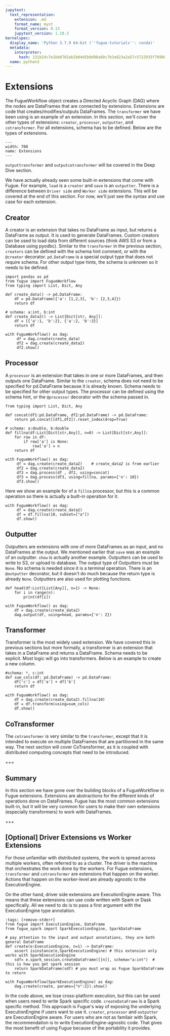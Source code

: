 ```yaml
---
jupytext:
  text_representation:
    extension: .md
    format_name: myst
    format_version: 0.13
    jupytext_version: 1.10.3
kernelspec:
  display_name: 'Python 3.7.9 64-bit (''fugue-tutorials'': conda)'
  metadata:
    interpreter:
      hash: 131b24c7e1bb8763ab2b04d5b6d98a68c7b3a823a2a57c5722935f7690890f70
  name: python3
---
```


# Extensions

The FugueWorkflow object creates a Directed Acyclic Graph (DAG) where the nodes are DataFrames that are connected by extensions. Extensions are code that creates/modifies/outputs DataFrames. The `transformer` we have been using is an example of an extension. In this section, we'll cover the other types of extensions: `creator`, `processor`, `outputter`, and `cotransformer`. For all extensions, schema has to be defined. Below are the types of extensions.

``` {image} images/extensions.svg
---
width: 700
name: Extensions
---
```

`outputtransformer` and `outputcotransformer` will be covered in the Deep Dive section. 

We have actually already seen some built-in extensions that come with Fugue. For example, `load` is a `creator` and `save` is an `outputter`. There is a difference between `Driver side` and `Worker side` extensions. This will be covered at the end of this section. For now, we'll just see the syntax and use case for each extension.

## Creator

A creator is an extension that takes no DataFrame as input, but returns a DataFrame as output. It is used to generate DataFrames. Custom creators can be used to load data from different sources (think AWS S3 or from a Database using pyodbc). Similar to the `transformer` in the previous section, `creators` can be defined with the schema hint comment, or with the `@creator` decorator. `pd.DataFrame` is a special output type that does not require schema. For other output type hints, the schema is unknown so it needs to be defined.


```{code-cell} ipython3
import pandas as pd
from fugue import FugueWorkflow
from typing import List, Dict, Any

def create_data() -> pd.DataFrame:
    df = pd.DataFrame({'a': [1,2,3], 'b': [2,3,4]})
    return df

# schema: a:int, b:int
def create_data2() -> List[Dict[str, Any]]:
    df = [{'a':1, 'b':2}, {'a':2, 'b':3}]
    return df

with FugueWorkflow() as dag:
     df = dag.create(create_data)
     df2 = dag.create(create_data2)
     df2.show()
```

## Processor

A `processor` is an extension that takes in one or more DataFrames, and then outputs one DataFrame. Similar to the `creator`, schema does not need to be specified for pd.DataFrame because it is already known. Schema needs to be specified for other output types. The processor can be defined using the schema hint, or the `@processor` decorator with the schema passed in.

```{code-cell} ipython3
from typing import List, Dict, Any

def concat(df1:pd.DataFrame, df2:pd.DataFrame) -> pd.DataFrame:
    return pd.concat([df1,df2]).reset_index(drop=True)

# schema: a:double, b:double
def fillna(df:List[Dict[str,Any]], n=0) -> List[Dict[str,Any]]:
    for row in df:
        if row['a'] is None:
            row['a'] = n
    return df

with FugueWorkflow() as dag:
     df = dag.create(create_data2)    # create_data2 is from earlier
     df2 = dag.create(create_data2)
     df3 = dag.process(df , df2, using=concat)
     df3 = dag.process(df3, using=fillna, params={'n': 10})
     df3.show()
```

Here we show an example for of a `fillna` processor, but this is a common operation so there is actually a built-in operation for it.

```{code-cell} ipython3
with FugueWorkflow() as dag:
     df = dag.create(create_data2)
     df = df.fillna(10, subset=["a"])
     df.show()
```

## Outputter

Outputters are extensions with one of more DataFrames as an input, and no DataFrames at the output. We mentioned earlier that `save` was an example of an outputter. `show` is actually another example. Outputters can be used to write to S3, or upload to database. The output type of Outputters must be `None`. No schema is needed since it is a terminal operation. There is an `@outputter` decorator, but it doesn't do much because the return type is already `None`. Outputters are also used for plotting functions.

```{code-cell} ipython3
def head(df:List[List[Any]], n=1) -> None:
    for i in range(n):
        print(df[i])

with FugueWorkflow() as dag:
    df = dag.create(create_data2)
    dag.output(df, using=head, params={'n': 2})
```

## Transformer

Transformer is the most widely used extension. We have covered this in previous sections but more formally, a transformer is an extension that takes in a DataFrame and returns a DataFrame. Schema needs to be explicit. Most logic will go into transformers. Below is an example to create a new column.

```{code-cell} ipython3
#schema: *, c:int
def sum_cols(df: pd.DataFrame) -> pd.DataFrame:
    df['c'] = df['a'] + df['b']
    return df

with FugueWorkflow() as dag:
    df = dag.create(create_data2).fillna(10)
    df = df.transform(using=sum_cols)
    df.show()
```

## CoTransformer

The `cotransformer` is very similar to the `transformer`, except that it is intended to execute on multiple DataFrames that are partitioned in the same way. The next section will cover CoTransformer, as it is coupled with distributed computing concepts that need to be introduced.

+++

## Summary

In this section we have gone over the building blocks of a FugueWorkflow in Fugue extensions. Extensions are abstractions for the different kinds of operations done on DataFrames. Fugue has the most common extensions built-in, but it will be very common for users to make their own extensions (especially transformers) to work with DataFrames.

+++

## [Optional] Driver Extensions vs Worker Extensions

For those unfamiliar with distributed systems, the work is spread across multiple workers, often referred to as a cluster. The driver is the machine that orchestrates the work done by the workers. For Fugue extensions, `transformer` and `cotransformer` are extensions that happen on the worker. Actions that happen on the worker-level are already agnostic to the ExecutionEngine.

On the other hand, driver side extensions are ExecutionEngine aware. This means that these extensions can use code written with Spark or Dask specifically. All we need to do is to pass a first argument with the ExecutionEngine type annotation.

```{code-cell} ipython3
:tags: [remove-stderr]
from fugue import ExecutionEngine, DataFrame
from fugue_spark import SparkExecutionEngine, SparkDataFrame

# pay attention to the input and output annotations, they are both general DataFrame
def create(e:ExecutionEngine, n=1) -> DataFrame:
    assert isinstance(e,SparkExecutionEngine) # this extension only works with SparkExecutionEngine
    sdf= e.spark_session.createDataFrame([[n]], schema="a:int")  # this is how you get spark session
    return SparkDataFrame(sdf) # you must wrap as Fugue SparkDataFrame to return

with FugueWorkflow(SparkExecutionEngine) as dag:
    dag.create(create, params={"n":2}).show()
```

In the code above, we lose cross-platform execution, but this can be used when users need to write Spark specific code. `createDataFrame` is a Spark specific method. This approach is Fugue's way of exposing the underlying ExecutionEngine if users want to use it. `creator`, `processor` and `outputter` are ExecutionEngine aware. For users who are not as familair with Spark, the recommendation is to write ExecutionEngine-agnostic code. That gives the most benefit of using Fugue because of the portability it provides.
